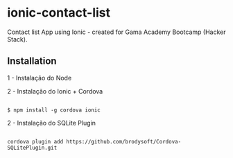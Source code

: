 # ionic-contact-list
Contact list App using Ionic - created for Gama Academy Bootcamp (Hacker Stack).

## Installation 



1 - Instalação do Node



2 - Instalação do Ionic + Cordova



```

$ npm install -g cordova ionic

```



2 - Instalação do SQLite Plugin


```

cordova plugin add https://github.com/brodysoft/Cordova-SQLitePlugin.git

```
